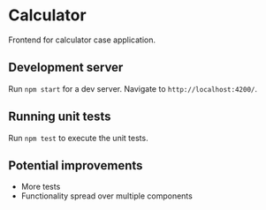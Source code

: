 # Calculator

Frontend for calculator case application.

## Development server

Run `npm start` for a dev server. Navigate to `http://localhost:4200/`.

## Running unit tests

Run `npm test` to execute the unit tests.

## Potential improvements

* More tests
* Functionality spread over multiple components
